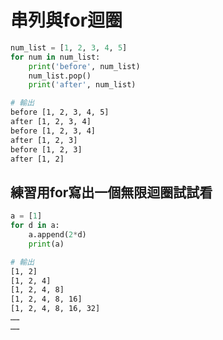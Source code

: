 # 串列與for迴圈

```python
num_list = [1, 2, 3, 4, 5]
for num in num_list:
    print('before', num_list)
    num_list.pop()
    print('after', num_list)
```

```bash
# 輸出
before [1, 2, 3, 4, 5]
after [1, 2, 3, 4]
before [1, 2, 3, 4]
after [1, 2, 3]
before [1, 2, 3]
after [1, 2]
```

## 練習用for寫出一個無限迴圈試試看

```python
a = [1]
for d in a:
    a.append(2*d)
    print(a)
```

```bash
# 輸出
[1, 2]
[1, 2, 4]
[1, 2, 4, 8]
[1, 2, 4, 8, 16]
[1, 2, 4, 8, 16, 32]
……
……
```

